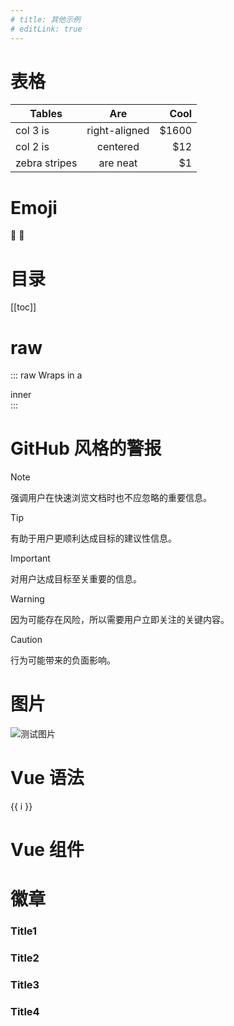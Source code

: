 ```yaml
---
# title: 其他示例
# editLink: true
---
```


# 表格

| Tables        |      Are      |  Cool |
| ------------- | :-----------: | ----: |
| col 3 is      | right-aligned | $1600 |
| col 2 is      |   centered    |   $12 |
| zebra stripes |   are neat    |    $1 |

# Emoji

:tada: :100:

# 目录

[[toc]]

# raw

::: raw
Wraps in a <div class="vp-raw">inner</div>
:::

# GitHub 风格的警报

> [!NOTE]
> 强调用户在快速浏览文档时也不应忽略的重要信息。

> [!TIP]
> 有助于用户更顺利达成目标的建议性信息。

> [!IMPORTANT]
> 对用户达成目标至关重要的信息。

> [!WARNING]
> 因为可能存在风险，所以需要用户立即关注的关键内容。

> [!CAUTION]
> 行为可能带来的负面影响。

# 图片

![测试图片](../../src/assets/images/logo.png)

# Vue 语法

<div v-for="(i,k) in 3" :key="k">{{ i }}</div>

# Vue 组件

<UserInfo />

# 徽章

### Title1 <Badge type="info" text="default" />

### Title2 <Badge type="tip" text="^1.9.0" />

### Title3 <Badge type="warning" text="beta" />

### Title4 <Badge type="danger" text="caution" />

<script setup>
import UserInfo from '@/views/_components/UserInfo.vue'
</script>
